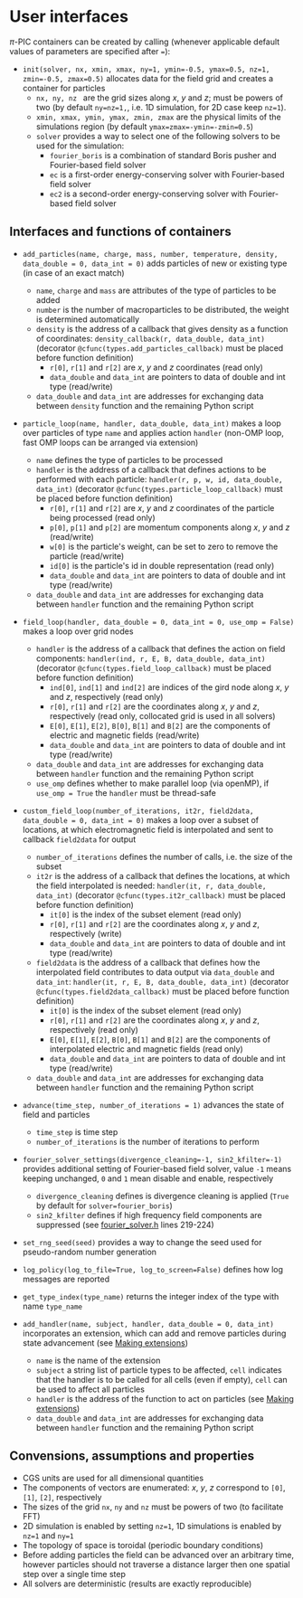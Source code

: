 # User interfaces

$\pi$-PIC containers can be created by calling (whenever applicable default values of parameters are specified after `=`):

- `init(solver, nx, xmin, xmax, ny=1, ymin=-0.5, ymax=0.5, nz=1, zmin=-0.5, zmax=0.5)` allocates data for the field grid and creates a container for particles
    - `nx, ny, nz ` are the grid sizes along $x$, $y$ and $z$; must be powers of two (by default `ny=nz=1,`, i.e. 1D simulation, for 2D case keep `nz=1`). 
    - `xmin, xmax, ymin, ymax, zmin, zmax` are the physical limits of the simulations region (by default `ymax=zmax=-ymin=-zmin=0.5`)
    - `solver` provides a way to select one of the following solvers to be used for the simulation:
        - `fourier_boris` is a combination of standard Boris pusher and Fourier-based field solver
        - `ec` is a first-order energy-conserving solver with Fourier-based field solver
        - `ec2` is a second-order energy-conserving solver with Fourier-based field solver

Interfaces and functions of containers 
--

- `add_particles(name, charge, mass, number, temperature, density, data_double = 0, data_int = 0)` adds particles of new or existing type (in case of an exact match)
    - `name`, `charge` and `mass` are attributes of the type of particles to be added
    - `number` is the number of macroparticles to be distributed, the weight is determined automatically
    - `density` is the address of a callback that gives density as a function of coordinates: `density_callback(r, data_double, data_int)` (decorator `@cfunc(types.add_particles_callback)` must be placed before function definition)
        - `r[0]`, `r[1]` and `r[2]` are $x$, $y$ and $z$ coordinates (read only)
        - `data_double` and `data_int` are pointers to data of double and int type (read/write) 
    - `data_double` and `data_int` are addresses for exchanging data between `density` function and the remaining Python script

- `particle_loop(name, handler, data_double, data_int)` makes a loop over particles of type `name` and applies action `handler` (non-OMP loop, fast OMP loops can be arranged via extension)
    - `name` defines the type of particles to be processed
    - `handler` is the address of a callback that defines actions to be performed with each particle: `handler(r, p, w, id, data_double, data_int)` (decorator `@cfunc(types.particle_loop_callback)` must be placed before function definition)
        - `r[0]`, `r[1]` and `r[2]` are $x$, $y$ and $z$ coordinates of the particle being processed (read only)
        - `p[0]`, `p[1]` and `p[2]` are momentum components along $x$, $y$ and $z$ (read/write)
        - `w[0]` is the particle's weight, can be set to zero to remove the particle (read/write)
        - `id[0]` is the particle's id in double representation (read only)
        - `data_double` and `data_int` are pointers to data of double and int type (read/write)
    - `data_double` and `data_int` are addresses for exchanging data between `handler` function and the remaining Python script

- `field_loop(handler, data_double = 0, data_int = 0, use_omp = False)` makes a loop over grid nodes
    - `handler` is the address of a callback that defines the action on field components: `handler(ind, r, E, B, data_double, data_int)` (decorator `@cfunc(types.field_loop_callback)` must be placed before function definition)
        - `ind[0]`, `ind[1]` and `ind[2]` are indices of the gird node along $x$, $y$ and $z$, respectively (read only)
        - `r[0]`, `r[1]` and `r[2]` are the coordinates along $x$, $y$ and $z$, respectively (read only, collocated grid is used in all solvers)
        - `E[0]`, `E[1]`, `E[2]`, `B[0]`, `B[1]` and `B[2]` are the components of electric and magnetic fields (read/write)
        - `data_double` and `data_int` are pointers to data of double and int type (read/write)
    - `data_double` and `data_int` are addresses for exchanging data between `handler` function and the remaining Python script
    - `use_omp` defines whether to make parallel loop (via openMP), if `use_omp = True` the `handler` must be thread-safe

- `custom_field_loop(number_of_iterations, it2r, field2data, data_double = 0, data_int = 0)` makes a loop over a subset of locations, at which electromagnetic field is interpolated and sent to callback `field2data` for output
    - `number_of_iterations` defines the number of calls, i.e. the size of the subset
    - `it2r` is the address of a callback that defines the locations, at which the field interpolated is needed: `handler(it, r, data_double, data_int)` (decorator `@cfunc(types.it2r_callback)` must be placed before function definition)
        - `it[0]` is the index of the subset element (read only)
        - `r[0]`, `r[1]` and `r[2]` are the coordinates along $x$, $y$ and $z$, respectively (write)
        - `data_double` and `data_int` are pointers to data of double and int type (read/write)
    - `field2data` is the address of a callback that defines how the interpolated field contributes to data output via `data_double` and `data_int`: `handler(it, r, E, B, data_double, data_int)` (decorator `@cfunc(types.field2data_callback)` must be placed before function definition)
        - `it[0]` is the index of the subset element (read only)
        - `r[0]`, `r[1]` and `r[2]` are the coordinates along $x$, $y$ and $z$, respectively (read only)
        - `E[0]`, `E[1]`, `E[2]`, `B[0]`, `B[1]` and `B[2]` are the components of interpolated electric and magnetic fields (read only)
        - `data_double` and `data_int` are pointers to data of double and int type (read/write)
    - `data_double` and `data_int` are addresses for exchanging data between `handler` function and the remaining Python script

- `advance(time_step, number_of_iterations = 1)` advances the state of field and particles
    - `time_step` is time step
    - `number_of_iterations` is the number of iterations to perform

- `fourier_solver_settings(divergence_cleaning=-1, sin2_kfilter=-1)` provides additional setting of Fourier-based field solver, value `-1` means keeping unchanged, `0` and `1` mean disable and enable, respectively
    - `divergence_cleaning` defines is divergence cleaning is applied (`True` by default for `solver=fourier_boris`)
    - `sin2_kfilter` defines if high frequency field components are suppressed (see [fourier_solver.h](src/) lines 219-224)
    
- `set_rng_seed(seed)` provides a way to change the seed used for pseudo-random number generation

- `log_policy(log_to_file=True, log_to_screen=False)` defines how log messages are reported

- `get_type_index(type_name)` returns the integer index of the type with name `type_name`

- `add_handler(name, subject, handler, data_double = 0, data_int)` incorporates an extension, which can add and remove particles during state advancement (see [Making extensions](making_extensions.md))
    - `name` is the name of the extension
    - `subject` a string list of particle types to be affected, `cell` indicates that the handler is to be called for all cells (even if empty), `cell` can be used to affect all particles
    - `handler` is the address of the function to act on particles (see [Making extensions](making_extensions.md))
    - `data_double` and `data_int` are addresses for exchanging data between `handler` function and the remaining Python script

Convensions, assumptions and properties
--

- CGS units are used for all dimensional quantities
- The components of vectors are enumerated: $x$, $y$, $z$ correspond to `[0]`, `[1]`, `[2]`, respectively
- The sizes of the grid `nx`, `ny` and `nz` must be powers of two (to facilitate FFT)
- 2D simulation is enabled by setting `nz=1`, 1D simulations is enabled by `nz=1` and `ny=1`
- The topology of space is toroidal (periodic boundary conditions)
- Before adding particles the field can be advanced over an arbitrary time, however particles should not traverse a distance larger then one spatial step over a single time step
- All solvers are deterministic (results are exactly reproducible)
